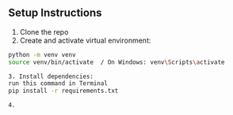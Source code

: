 ## Setup Instructions

1. Clone the repo  
2. Create and activate virtual environment:
```bash
python -m venv venv
source venv/bin/activate  / On Windows: venv\Scripts\activate

3. Install dependencies:
run this command in Terminal
pip install -r requirements.txt

4. 

